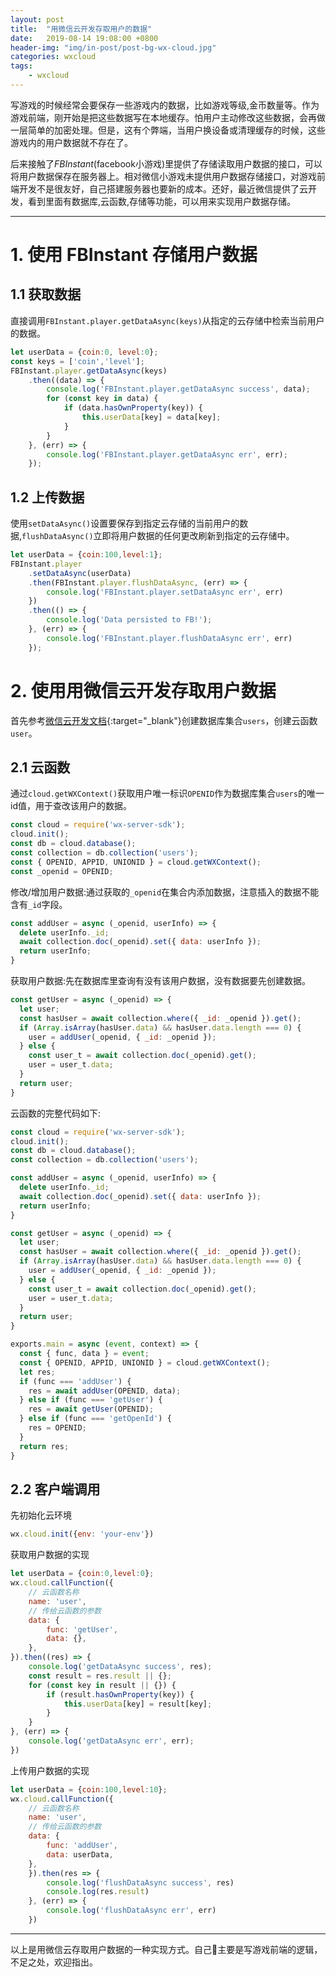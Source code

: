 ```yaml
---
layout: post
title:  "用微信云开发存取用户的数据"
date:   2019-08-14 19:08:00 +0800
header-img: "img/in-post/post-bg-wx-cloud.jpg"
categories: wxcloud
tags:
    - wxcloud
---
```



  写游戏的时候经常会要保存一些游戏内的数据，比如游戏等级,金币数量等。作为游戏前端，刚开始是把这些数据写在本地缓存。怕用户主动修改这些数据，会再做一层简单的加密处理。但是，这有个弊端，当用户换设备或清理缓存的时候，这些游戏内的用户数据就不存在了。  
    
  后来接触了*FBInstant*(facebook小游戏)里提供了存储读取用户数据的接口，可以将用户数据保存在服务器上。相对微信小游戏未提供用户数据存储接口，对游戏前端开发不是很友好，自己搭建服务器也要新的成本。还好，最近微信提供了云开发，看到里面有数据库,云函数,存储等功能，可以用来实现用户数据存储。

---

# 1. 使用 FBInstant 存储用户数据
## 1.1 获取数据
  直接调用`FBInstant.player.getDataAsync(keys)`从指定的云存储中检索当前用户的数据。
```js
let userData = {coin:0, level:0};
const keys = ['coin','level'];
FBInstant.player.getDataAsync(keys)
    .then((data) => {
        console.log('FBInstant.player.getDataAsync success', data);
        for (const key in data) {
            if (data.hasOwnProperty(key)) {
                this.userData[key] = data[key];
            }
        }
    }, (err) => {
        console.log('FBInstant.player.getDataAsync err', err);
    });
```
## 1.2 上传数据
  使用`setDataAsync()`设置要保存到指定云存储的当前用户的数据,`flushDataAsync()`立即将用户数据的任何更改刷新到指定的云存储中。
```js
let userData = {coin:100,level:1};
FBInstant.player
    .setDataAsync(userData)
    .then(FBInstant.player.flushDataAsync, (err) => {
        console.log('FBInstant.player.setDataAsync err', err)
    })
    .then(() => {
        console.log('Data persisted to FB!');
    }, (err) => {
        console.log('FBInstant.player.flushDataAsync err', err)
    });
```

# 2. 使用用微信云开发存取用户数据
首先参考[微信云开发文档](https://developers.weixin.qq.com/minigame/dev/wxcloud/basis/getting-started.html){:target="_blank"}创建数据库集合`users`，创建云函数`user`。

## 2.1 云函数
通过`cloud.getWXContext()`获取用户唯一标识`OPENID`作为数据库集合`users`的唯一id值，用于查改该用户的数据。  
```js
const cloud = require('wx-server-sdk');
cloud.init();
const db = cloud.database();
const collection = db.collection('users');
const { OPENID, APPID, UNIONID } = cloud.getWXContext();
const _openid = OPENID;
```

修改/增加用户数据:通过获取的`_openid`在集合内添加数据，注意插入的数据不能含有`_id`字段。
```js
const addUser = async (_openid, userInfo) => {
  delete userInfo._id;
  await collection.doc(_openid).set({ data: userInfo });
  return userInfo;
}
```
获取用户数据:先在数据库里查询有没有该用户数据，没有数据要先创建数据。
```js
const getUser = async (_openid) => {
  let user;
  const hasUser = await collection.where({ _id: _openid }).get();
  if (Array.isArray(hasUser.data) && hasUser.data.length === 0) {
    user = addUser(_openid, { _id: _openid });
  } else {
    const user_t = await collection.doc(_openid).get();
    user = user_t.data;
  }
  return user;
}
```
云函数的完整代码如下:
```js
const cloud = require('wx-server-sdk');
cloud.init();
const db = cloud.database();
const collection = db.collection('users');

const addUser = async (_openid, userInfo) => {
  delete userInfo._id;
  await collection.doc(_openid).set({ data: userInfo });
  return userInfo;
}

const getUser = async (_openid) => {
  let user;
  const hasUser = await collection.where({ _id: _openid }).get();
  if (Array.isArray(hasUser.data) && hasUser.data.length === 0) {
    user = addUser(_openid, { _id: _openid });
  } else {
    const user_t = await collection.doc(_openid).get();
    user = user_t.data;
  }
  return user;
}

exports.main = async (event, context) => {
  const { func, data } = event;
  const { OPENID, APPID, UNIONID } = cloud.getWXContext();
  let res;
  if (func === 'addUser') {
    res = await addUser(OPENID, data);
  } else if (func === 'getUser') {
    res = await getUser(OPENID);
  } else if (func === 'getOpenId') {
    res = OPENID;
  }
  return res;
}
```

## 2.2 客户端调用
先初始化云环境
```js
wx.cloud.init({env: 'your-env'})
```
获取用户数据的实现
```js
let userData = {coin:0,level:0};
wx.cloud.callFunction({
    // 云函数名称
    name: 'user',
    // 传给云函数的参数
    data: {
        func: 'getUser',
        data: {},
    },
}).then((res) => {
    console.log('getDataAsync success', res);
    const result = res.result || {};
    for (const key in result || {}) {
        if (result.hasOwnProperty(key)) {
            this.userData[key] = result[key];
        }
    }
}, (err) => {
    console.log('getDataAsync err', err);
})
```
上传用户数据的实现
```js
let userData = {coin:100,level:10};
wx.cloud.callFunction({
    // 云函数名称
    name: 'user',
    // 传给云函数的参数
    data: {
        func: 'addUser',
        data: userData,
    },
    }).then(res => {
        console.log('flushDataAsync success', res)
        console.log(res.result)
    }, (err) => {
        console.log('flushDataAsync err', err)
    })
```


---
以上是用微信云存取用户数据的一种实现方式。自己主要是写游戏前端的逻辑，不足之处，欢迎指出。